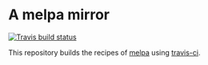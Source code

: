 # A melpa mirror
[![Travis build status](https://travis-ci.org/emacs-pe/melpa.png?branch=master)](https://travis-ci.org/emacs-pe/melpa)

This repository builds the recipes of [melpa][] using [travis-ci][].

[melpa]: https://github.com/milkypostman/melpa "Milkypostman's ELPA"
[travis-ci]: https://travis-ci.org/ "Travis CI"
